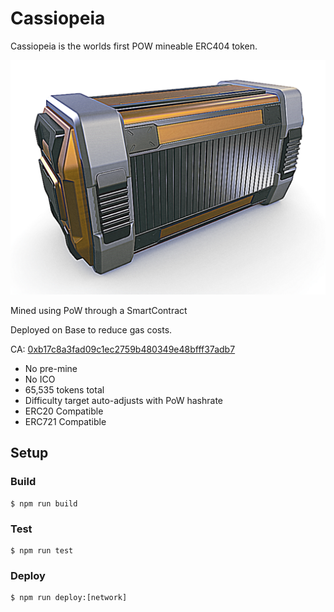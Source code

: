 # Cassiopeia

Cassiopeia is the worlds first POW mineable ERC404 token.

![image](/metadata/image.png)

Mined using PoW through a SmartContract

Deployed on Base to reduce gas costs.

CA: [0xb17c8a3fad09c1ec2759b480349e48bfff37adb7](https://basescan.org/address/0xb17c8a3fad09c1ec2759b480349e48bfff37adb7)

- No pre-mine
- No ICO
- 65,535 tokens total
- Difficulty target auto-adjusts with PoW hashrate
- ERC20 Compatible
- ERC721 Compatible

## Setup

### Build

```shell
$ npm run build
```

### Test

```shell
$ npm run test
```

### Deploy

```shell
$ npm run deploy:[network]
```
